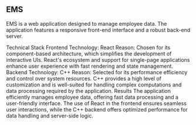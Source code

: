 ## EMS
EMS is a web application designed to manage employee data. The application features a responsive front-end interface and a robust back-end server.

Technical Stack
Frontend
Technology: React
Reason: Chosen for its component-based architecture, which simplifies the development of interactive UIs. React's ecosystem and support for single-page applications enhance user experience with fast rendering and state management.
Backend
Technology: C++
Reason: Selected for its performance efficiency and control over system resources. C++ provides a high level of customization and is well-suited for handling complex computations and data processing required by the application.
Results
The application efficiently manages employee data, offering fast data processing and a user-friendly interface. The use of React in the frontend ensures seamless user interactions, while the C++ backend offers optimized performance for data handling and server-side logic.
